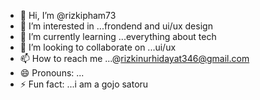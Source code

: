 - 👋 Hi, I’m @rizkipham73
- 👀 I’m interested in ...frondend and ui/ux design
- 🌱 I’m currently learning ...everything about tech
- 💞️ I’m looking to collaborate on ...ui/ux
- 📫 How to reach me ...@rizkinurhidayat346@gmail.com
- 😄 Pronouns: ...
- ⚡ Fun fact: ...i am a gojo satoru

<!---
rizkipham73/rizkipham73 is a ✨ special ✨ repository because its `README.md` (this file) appears on your GitHub profile.
You can click the Preview link to take a look at your changes.
--->
